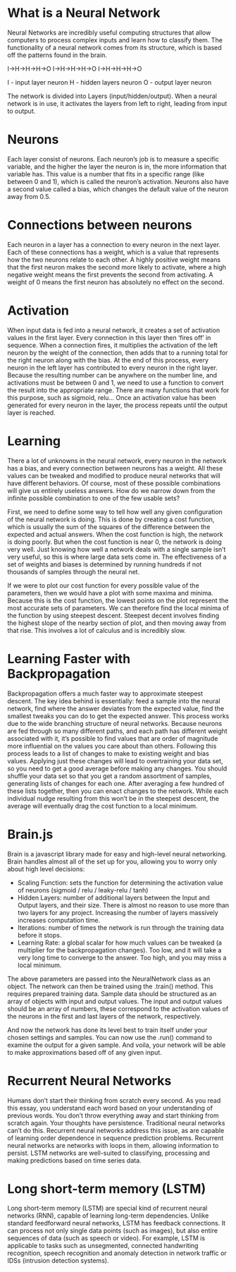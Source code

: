 # What is a Neural Network

Neural Networks are incredibly useful computing structures that allow computers to process complex inputs and learn how to classify them.
The functionality of a neural network comes from its structure, which is based off the patterns found in the brain.

I->H->H->H->O
I->H->H->H->O
I->H->H->H->O

I - input layer neuron
H - hidden layers neuron
O - output layer neuron

The network is divided into Layers (input/hidden/output).
When a neural network is in use, it activates the layers from left to right, leading from input to output.

# Neurons

Each layer consist of neurons.
Each neuron’s job is to measure a specific variable, and the higher the layer the neuron is in, the more information that variable has.
This value is a number that fits in a specific range (like between 0 and 1), which is called the neuron’s activation.
Neurons also have a second value called a bias, which changes the default value of the neuron away from 0.5.

# Connections between neurons

Each neuron in a layer has a connection to every neuron in the next layer.
Each of these connections has a weight, which is a value that represents how the two neurons relate to each other.
A highly positive weight means that the first neuron makes the second more likely to activate, where a high negative weight means the first prevents the second from activating.
A weight of 0 means the first neuron has absolutely no effect on the second.

# Activation

When input data is fed into a neural network, it creates a set of activation values in the first layer.
Every connection in this layer then ‘fires off’ in sequence.
When a connection fires, it multiplies the activation of the left neuron by the weight of the connection, then adds that to a running total for the right neuron along with the bias.
At the end of this process, every neuron in the left layer has contributed to every neuron in the right layer.
Because the resulting number can be anywhere on the number line, and activations must be between 0 and 1, we need to use a function to convert the result into the appropriate range.
There are many functions that work for this purpose, such as sigmoid, relu...
Once an activation value has been generated for every neuron in the layer, the process repeats until the output layer is reached.

# Learning

There a lot of unknowns in the neural network, every neuron in the network has a bias, and every connection between neurons has a weight.
All these values can be tweaked and modified to produce neural networks that will have different behaviors.
Of course, most of these possible combinations will give us entirely useless answers.
How do we narrow down from the infinite possible combination to one of the few usable sets?

First, we need to define some way to tell how well any given configuration of the neural network is doing.
This is done by creating a cost function, which is usually the sum of the squares of the difference between the expected and actual answers.
When the cost function is high, the network is doing poorly.
But when the cost function is near 0, the network is doing very well.
Just knowing how well a network deals with a single sample isn’t very useful, so this is where large data sets come in.
The effectiveness of a set of weights and biases is determined by running hundreds if not thousands of samples through the neural net.

If we were to plot our cost function for every possible value of the parameters, then we would have a plot with some maxima and minima.
Because this is the cost function, the lowest points on the plot represent the most accurate sets of parameters.
We can therefore find the local minima of the function by using steepest descent.
Steepest decent involves finding the highest slope of the nearby section of plot, and then moving away from that rise.
This involves a lot of calculus and is incredibly slow.

# Learning Faster with Backpropagation

Backpropagation offers a much faster way to approximate steepest descent.
The key idea behind is essentially: feed a sample into the neural network, find where the answer deviates from the expected value, find the smallest tweaks you can do to get the expected answer.
This process works due to the wide branching structure of neural networks.
Because neurons are fed through so many different paths, and each path has different weight associated with it, it’s possible to find values that are order of magnitude more influential on the values you care about than others.
Following this process leads to a list of changes to make to existing weight and bias values.
Applying just these changes will lead to overtraining your data set, so you need to get a good average before making any changes.
You should shuffle your data set so that you get a random assortment of samples, generating lists of changes for each one.
After averaging a few hundred of these lists together, then you can enact changes to the network.
While each individual nudge resulting from this won’t be in the steepest descent, the average will eventually drag the cost function to a local minimum.

# Brain.js

Brain is a javascript library made for easy and high-level neural networking.
Brain handles almost all of the set up for you, allowing you to worry only about high level decisions:

- Scaling Function: sets the function for determining the activation value of neurons (sigmoid / relu / leaky-relu / tanh)
- Hidden Layers: number of additional layers between the Input and Output layers, and their size. There is almost no reason to use more than two layers for any project. Increasing the number of layers massively increases computation time.
- Iterations: number of times the network is run through the training data before it stops.
- Learning Rate: a global scalar for how much values can be tweaked (a multiplier for the backpropagation changes). Too low, and it will take a very long time to converge to the answer. Too high, and you may miss a local minimum.

The above parameters are passed into the NeuralNetwork class as an object.
The network can then be trained using the .train() method.
This requires prepared training data.
Sample data should be structured as an array of objects with input and output values.
The input and output values should be an array of numbers, these correspond to the activation values of the neurons in the first and last layers of the network, respectively.

And now the network has done its level best to train itself under your chosen settings and samples.
You can now use the .run() command to examine the output for a given sample.
And voila, your network will be able to make approximations based off of any given input.

# Recurrent Neural Networks

Humans don’t start their thinking from scratch every second.
As you read this essay, you understand each word based on your understanding of previous words.
You don’t throw everything away and start thinking from scratch again. Your thoughts have persistence.
Traditional neural networks can’t do this.
Recurrent neural networks address this issue, as are capable of learning order dependence in sequence prediction problems.
Recurrent neural networks are networks with loops in them, allowing information to persist.
LSTM networks are well-suited to classifying, processing and making predictions based on time series data.

# Long short-term memory (LSTM)

Long short-term memory (LSTM) are special kind of recurrent neural networks (RNN), capable of learning long-term dependencies.
Unlike standard feedforward neural networks, LSTM has feedback connections.
It can process not only single data points (such as images), but also entire sequences of data (such as speech or video).
For example, LSTM is applicable to tasks such as unsegmented, connected handwriting recognition, speech recognition and anomaly detection in network traffic or IDSs (intrusion detection systems).
